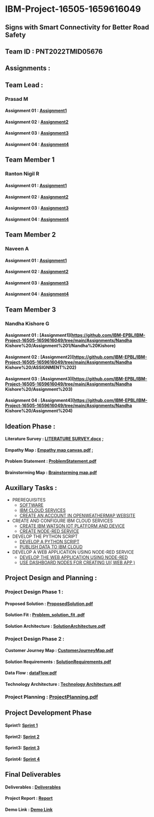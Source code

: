 # IBM-Project-16505-1659616049

## Signs with Smart Connectivity for Better Road Safety

## Team ID : PNT2022TMID05676

## Assignments :

## Team Lead :

   ### Prasad M

   #### Assignment 01 :   [Assignment1](https://github.com/IBM-EPBL/IBM-Project-16505-1659616049/tree/main/Assignments/Prasad%20M/Assignment%201/Prasad%20M)

   #### Assignment 02 :   [Assignment2](https://github.com/IBM-EPBL/IBM-Project-16505-1659616049/tree/main/Assignments/Prasad%20M/Assignment%202)
   
   #### Assignment 03 :   [Assignment3](https://github.com/IBM-EPBL/IBM-Project-16505-1659616049/tree/main/Assignments/Prasad%20M/Assignment%203)
   
   #### Assignment 04 :   [Assignment4](https://github.com/IBM-EPBL/IBM-Project-16505-1659616049/tree/main/Assignments/Prasad%20M/Assignment%204)

## Team Member 1

   ### Ranton Nigil R

   #### Assignment 01 :  [Assignment1](https://github.com/IBM-EPBL/IBM-Project-16505-1659616049/tree/main/Assignments/Ranton%20/Assignment%201/Ranton)

  #### Assignment 02 :   [Assignment2](https://github.com/IBM-EPBL/IBM-Project-16505-1659616049/tree/main/Assignments/Ranton%20/Assignment%202)
   
  #### Assignment 03 :   [Assignment3](https://github.com/IBM-EPBL/IBM-Project-16505-1659616049/tree/main/Assignments/Ranton%20/Assignment%203)
   
  #### Assignment 04 :   [Assignment4](https://github.com/IBM-EPBL/IBM-Project-16505-1659616049/tree/main/Assignments/Ranton%20/Assignment%204)

## Team Member 2

   ### Naveen A

   #### Assignment 01 : [Assignment1](https://github.com/IBM-EPBL/IBM-Project-16505-1659616049/tree/main/Assignments/Naveen%20/Assignment%201/Naveen)

  #### Assignment 02 :  [Assignment2](https://github.com/IBM-EPBL/IBM-Project-16505-1659616049/tree/main/Assignments/Naveen%20/Assignment%202)
   
  #### Assignment 03 :  [Assignment3](https://github.com/IBM-EPBL/IBM-Project-16505-1659616049/tree/main/Assignments/Naveen%20/Assignment%203)
   
  #### Assignment 04 :  [Assignment4](https://github.com/IBM-EPBL/IBM-Project-16505-1659616049/tree/main/Assignments/Naveen%20/Assignment%204)

## Team Member 3

  ### Nandha Kishore G

  #### Assignment 01 : [Assignment1](https://github.com/IBM-EPBL/IBM-Project-16505-1659616049/tree/main/Assignments/Nandha Kishore%20/Assignment%201/Nandha%20Kishore) 

  #### Assignment 02 : [Assignment2](https://github.com/IBM-EPBL/IBM-Project-16505-1659616049/tree/main/Assignments/Nandha Kishore%20/ASSIGNMENT%202)
   
  #### Assignment 03 : [Assignment3](https://github.com/IBM-EPBL/IBM-Project-16505-1659616049/tree/main/Assignments/Nandha Kishore%20/Assignment%203)
   
  #### Assignment 04 : [Assignment4](https://github.com/IBM-EPBL/IBM-Project-16505-1659616049/tree/main/Assignments/Nandha Kishore%20/Assignment%204)


 ## Ideation Phase :
   
   #### Literature Survey : [LITERATURE SURVEY.docx](https://github.com/IBM-EPBL/IBM-Project-16505-1659616049/blob/main/Project%20Design%20And%20Planning/Ideation%20phase/LITERATURE%20SURVEY%20ON%20SMART%20SIGNS%20FOR%20BETTER%20ROAD%20SAFETY.docx) ;
			 
   #### Empathy Map       : [Empathy map canvas.pdf](https://github.com/IBM-EPBL/IBM-Project-16505-1659616049/blob/main/Project%20Design%20And%20Planning/Ideation%20phase/Empathy%20map%20canvas%20for%20Signs%20with%20Smart%20Connectivity%20for%20Better%20Road%20Safety.pdf) ;
			 
   #### Problem Statement : [ProblemStatement.pdf](https://github.com/IBM-EPBL/IBM-Project-16505-1659616049/blob/main/Project%20Design%20And%20Planning/Ideation%20phase/ProblemStatement.pdf)
			 
   #### Brainstorming Map : [Brainstorming map.pdf](https://github.com/IBM-EPBL/IBM-Project-16505-1659616049/blob/main/Project%20Design%20And%20Planning/Ideation%20phase/Brainstorming%20map%20for%20Signs%20with%20Smart%20Connectivity%20for%20Better%20Road%20Safety.pdf)
   
  ## Auxillary Tasks :
  
  - PREREQUISITES
    - [SOFTWARE](https://github.com/IBM-EPBL/IBM-Project-16505-1659616049/blob/main/Auxiliary%20Tasks/PREREQUISITES/SOFTWARE.png)
    - [IBM CLOUD SERVICES](https://github.com/IBM-EPBL/IBM-Project-16505-1659616049/blob/main/Auxiliary%20Tasks/PREREQUISITES/IBM%20CLOUD%20SERVICES.png)
    - [CREATE AN ACCOUNT IN OPENWEATHERMAP WEBSITE](https://github.com/IBM-EPBL/IBM-Project-16505-1659616049/blob/main/Auxiliary%20Tasks/PREREQUISITES/OPEN%20WEATHER%20MAP%20ACCOUNT.jpg)
- CREATE AND CONFIGURE IBM CLOUD SERVICES
    - [CREATE IBM WATSON IOT PLATFORM AND DEVICE](https://github.com/IBM-EPBL/IBM-Project-16505-1659616049/blob/main/Auxiliary%20Tasks/CREATE%20AND%20CONFIGURE%20IBM%20CLOUD%20SERVICES/CREATE%20%20IBM%20WATSON%20IOT%20PLATFORM%20AND%20DEVICE.png)
    - [CREATE NODE-RED SERVICE](https://github.com/IBM-EPBL/IBM-Project-16505-1659616049/blob/main/Auxiliary%20Tasks/CREATE%20AND%20CONFIGURE%20IBM%20CLOUD%20SERVICES/CREATE%20NODE-RED%20SERVICE.png)
- DEVELOP THE PYTHON SCRIPT
    - [DEVELOP A PYTHON SCRIPT](https://github.com/IBM-EPBL/IBM-Project-16505-1659616049/blob/main/Auxiliary%20Tasks/DEVELOP%20THE%20PYTHON%20SCRIPT/DEVELOP%20A%20PYTHON%20SCRIPT%20%20AND%20PUSH%20TO%20IBM%20CLOUD.pdf)
    - [PUBLISH DATA TO IBM CLOUD](https://github.com/IBM-EPBL/IBM-Project-16505-1659616049/blob/main/Auxiliary%20Tasks/DEVELOP%20THE%20PYTHON%20SCRIPT/DEVELOP%20A%20PYTHON%20SCRIPT%20%20AND%20PUSH%20TO%20IBM%20CLOUD.pdf)
- DEVELOP A WEB APPLICATION USING NODE-RED SERVICE
    - [DEVELOP THE WEB APPLICATION USING NODE-RED](https://github.com/IBM-EPBL/IBM-Project-16505-1659616049/blob/main/Auxiliary%20Tasks/DEVELOP%20A%20WEB%20APPLICATION%20USING%20NODE-RED%20%20SERVICE/DEVELOP%20THE%20WEB%20APPLICATION%20USING%20NODE-RED.pdf)
    - [USE DASHBOARD NODES FOR CREATING UI( WEB APP )](https://github.com/IBM-EPBL/IBM-Project-16505-1659616049/blob/main/Auxiliary%20Tasks/DEVELOP%20A%20WEB%20APPLICATION%20USING%20NODE-RED%20%20SERVICE/USE%20DASHBOARD%20NODES%20FOR%20CREATING%20UI(%20WEB%20APP%20).png)
  
 ## Project Design and Planning :
 
   ### Project Design Phase 1 :
   
   #### Proposed Solution     : [ProposedSolution.pdf](https://github.com/IBM-EPBL/IBM-Project-16505-1659616049/blob/main/Project%20Design%20And%20Planning/Project%20Design%20Phase%201/Proposed%20Solution.pdf)
		  
   #### Solution Fit          : [Problem_solution_fit .pdf](https://github.com/IBM-EPBL/IBM-Project-16505-1659616049/blob/main/Project%20Design%20And%20Planning/Project%20Design%20Phase%201/Problem_solution_fit%20.pdf)
		  
   #### Solution Architecture : [SolutionArchitecture.pdf](https://github.com/IBM-EPBL/IBM-Project-16505-1659616049/blob/main/Project%20Design%20And%20Planning/Project%20Design%20Phase%201/SolutionArchitecture.pdf)

   ### Project Design Phase 2 : 
   
   #### Customer Journey Map  : [CustomerJourneyMap.pdf](https://github.com/IBM-EPBL/IBM-Project-16505-1659616049/blob/main/Project%20Design%20And%20Planning/Project%20Design%20%20Phase%202/CustomerJourneyMap.pdf)

   
   #### Solution Requirements : [SolutionRequirements.pdf](https://github.com/IBM-EPBL/IBM-Project-16505-1659616049/blob/main/Project%20Design%20And%20Planning/Project%20Design%20%20Phase%202/Solution%20Requirements.pdf)

   
   #### Data Flow		 : [dataFlow.pdf](https://github.com/IBM-EPBL/IBM-Project-16505-1659616049/blob/main/Project%20Design%20And%20Planning/Project%20Design%20%20Phase%202/dataFlow.pdf)

   #### Technology Architecture  : [Technology Architecture.pdf](https://github.com/IBM-EPBL/IBM-Project-16505-1659616049/blob/main/Project%20Design%20And%20Planning/Project%20Design%20%20Phase%202/Technology%20Architecture.pdf)

   ### Project Planning : [ProjectPlanning.pdf](https://github.com/IBM-EPBL/IBM-Project-16505-1659616049/blob/main/Project%20Design%20And%20Planning/Project%20Planning/ProjectPlanning.pdf)

## Project Development Phase
   #### Sprint1: [Sprint 1](https://github.com/IBM-EPBL/IBM-Project-16505-1659616049/tree/main/Project%20Development%20Phase/Sprint%201)
   
   #### Sprint2: [Sprint 2](https://github.com/IBM-EPBL/IBM-Project-16505-1659616049/tree/main/Project%20Development%20Phase/Sprint%202) 
   
   #### Sprint3: [Sprint 3](https://github.com/IBM-EPBL/IBM-Project-16505-1659616049/tree/main/Project%20Development%20Phase/Sprint%203)
   
   #### Sprint4: [Sprint 4](https://github.com/IBM-EPBL/IBM-Project-16505-1659616049/tree/main/Project%20Development%20Phase/Sprint%204)
   
## Final Deliverables

   #### Deliverables : [Deliverables](https://github.com/IBM-EPBL/IBM-Project-16505-1659616049/tree/main/Final%20Deliverables)
   #### Project Report : [Report](https://github.com/IBM-EPBL/IBM-Project-16505-1659616049/blob/main/Final%20Deliverables/PROJECT%20DOCUMENTATION.pdf)
   #### Demo Link : [Demo Link](https://drive.google.com/file/d/1dO7OSWTe7JiGDwXrmuRUO2TnkLYc6_Jb/view?usp=share_link)
